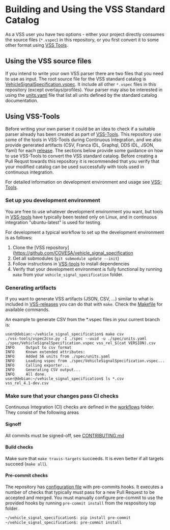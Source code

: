 # Building and Using the VSS Standard Catalog

As a VSS user you have two options - either your project directly consumes the source files (`*.vspec`) in this repository,
or you first convert it to some other format using [VSS Tools](https://github.com/COVESA/vss-tools).

## Using the VSS source files

If you intend to write your own VSS parser there are two files that you need to use as input.
The root source file for the VSS standard catalog is [VehicleSignalSpecification.vspec](spec/VehicleSignalSpecification.vspec).
It include all other `*.vspec` files in this repository (except overlays/profiles).
Your parser may also be interested in using the [units.yaml](spec/units.yaml) file that list all units defined by the
standard catalog documentation.

## Using VSS-Tools

Before writing your own parser it could be an idea to check if a suitable parser already has been created as part of
[VSS-Tools](https://github.com/COVESA/vss-tools). This repository use some of the tools in VSS-Tools during Continuous
Integration, and we also provide generated artifacts (CSV, Franca IDL, Graphql, DDS IDL, JSON, Yaml) for each
[release](https://github.com/COVESA/vehicle_signal_specification/releases).
The sections below provide some guidance on how to use VSS-Tools to convert the VSS standard catalog.
Before creating a Pull Requst towards this repository it is recommended that you verify that your modified catalog
can be used successfully with tools used in continuous integration.

For detailed information on development environment and usage see [VSS-Tools](https://github.com/COVESA/vss-tools).

### Set up you development environment

You are free to use whatever development environment you want, but tools in [VSS-tools](https://github.com/COVESA/vss-tools)
have typically been tested only on Linux, and in continuous integration "ubuntu-latest" is used for testing.

For development a typical workflow to set up the development environment is as follows:

1. Clone the [VSS repository](https://github.com/COVESA/vehicle_signal_specification
2. Get all submodules (`git submodule update --init`)
3. Follow instructions in [VSS-tools](https://github.com/COVESA/vss-tools/blob/master/README.md) to install dependencies
4. Verify that your development environment is fully functional by running `make` from your `vehicle_signal_specification` folder.

### Generating artifacts

If you want to generate VSS artifacts (JSON, CSV, ...) similar to what is included in
[VSS-releases](https://github.com/COVESA/vehicle_signal_specification/releases) you can do that with `make`.
Check the [Makefile](Makefile) for available commands.

An example to generate CSV from the *.vspec files in your current branch is:

```
user@debian:~/vehicle_signal_specification$ make csv
./vss-tools/vspec2csv.py -I ./spec --uuid -u ./spec/units.yaml ./spec/VehicleSignalSpecification.vspec vss_rel_$(cat VERSION).csv
INFO     Output to csv format
INFO     Known extended attributes:
INFO     Added 56 units from ./spec/units.yaml
INFO     Loading vspec from ./spec/VehicleSignalSpecification.vspec...
INFO     Calling exporter...
INFO     Generating CSV output...
INFO     All done.
user@debian:~/vehicle_signal_specification$ ls *.csv
vss_rel_4.1-dev.csv
```

### Make sure that your changes pass CI checks

Continuous Integration (CI) checks are defined in the [workflows](.github/workflows) folder.
They consist of the following areas

#### Signoff
All commits must be signed-off, see [CONTRIBUTING.md](CONTRIBUTING.md)

#### Build checks
Make sure that `make travis-targets` succeeds. It is even better if all targets succeed (`make all`).

#### Pre-commit checks
The repository has [configuration file](.pre-commit-config.yaml) with pre-commits hooks.
It executes a number of checks that typically must pass for a new Pull Request to be accepted and merged.
You must manually configure pre-commit to use the provided hooks by running `pre-commit install` from the
respository top folder.

```bash
~/vehicle_signal_specification$: pip install pre-commit
~/vehicle_signal_specification$: pre-commit install
```
